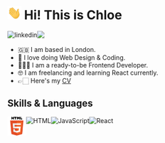 <H1><img src="https://raw.githubusercontent.com/ABSphreak/ABSphreak/master/gifs/Hi.gif" height="30px"> Hi! This is Chloe </H1>

<a href='https://www.linkedin.com/in/chloehy-wong/'><img align='left' alt="linkedin" src="https://raw.githubusercontent.com/rahul-jha98/rahul-jha98/561d474902b59c7429ec22bb73e225696c27b202/assets/linkedin.svg" height='18px'/></a>


![](https://www.codewars.com/users/chloehywong/badges/small)
- 🇬🇧 I am based in London.
- 🤍 I love doing Web Design & Coding.
- 👩🏻‍💻 I am a ready-to-be Frontend Developer.
- 🤓 I am freelancing and learning React currently.
- 👉🏻 Here's my [CV](https://drive.google.com/file/d/1R9Vq1JcH_1Mw36-y_ZCW6DleBT14ZLhv/view?usp=sharing) 

## Skills & Languages
<img align="left" alt="HTML" height ="42px" src="https://raw.githubusercontent.com/github/explore/80688e429a7d4ef2fca1e82350fe8e3517d3494d/topics/html/html.png">
<img align="left" alt="HTML" height ="42px"  src="https://avatars1.githubusercontent.com/u/1517864?s=200&v=4">
<a href="https://developer.mozilla.org/en-US/docs/Web/JavaScript" target="_blank"> <img align="left" alt="JavaScript" height ="42px"  src="https://raw.githubusercontent.com/rahul-jha98/github_readme_icons/main/language_and_tools/square/javascript/javascript.svg"> </a>
<a href="https://reactjs.org/" target="_blank"> <img align="left" alt="React" height ="42px" src="https://raw.githubusercontent.com/rahul-jha98/github_readme_icons/main/language_and_tools/square/react/react.svg"></a>





